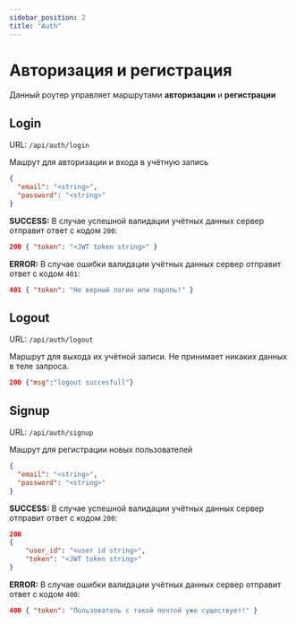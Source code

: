 ```yaml
---
sidebar_position: 2
title: "Auth"
---
```


# Авторизация и регистрация

Данный роутер управляет маршрутами **авторизации** и **регистрации**

## Login

URL: `/api/auth/login`

Машрут для авторизации и входа в учётную запись

```json title="[POST] request body"
{
  "email": "<string>",
  "password": "<string>"
}
```

**SUCCESS:** В случае успешной валидации учётных данных сервер отправит ответ с кодом `200`:

```json title="[POST] response body"
200 { "token": "<JWT token string>" }
``` 

**ERROR:** В случае ошибки валидации учётных данных сервер отправит ответ с кодом `401`:

```json title="[POST] response body"
401 { "token": "Не верный логин или пароль!" }
```


## Logout

URL: `/api/auth/logout` 

Маршрут для выхода их учётной записи. Не принимает никаких данных в теле запроса.

```json title="[POST] request body"
200 {"msg":"logout succesfull"}
```

## Signup

URL: `/api/auth/signup` 

Машрут для регистрации новых пользователей 



```json title="[POST] request body "
{
  "email": "<string>",
  "password": "<string>"
}
```


**SUCCESS:** В случае успешной валидации учётных данных сервер отправит ответ с кодом `200`:

```json title="[POST] response body"
200
{
    "user_id": "<user id string>",
    "token": "<JWT token string>"
}
```

**ERROR:** В случае ошибки валидации учётных данных сервер отправит ответ с кодом `400`:

```json title="[POST] response body"
400 { "token": "Пользователь с такой почтой уже существует!" }
```
